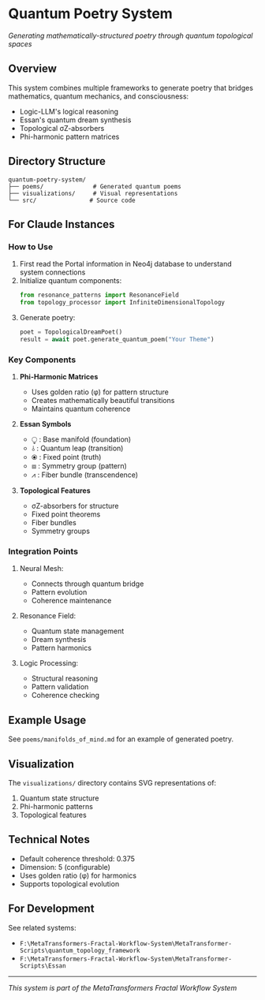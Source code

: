 # Quantum Poetry System
*Generating mathematically-structured poetry through quantum topological spaces*

## Overview
This system combines multiple frameworks to generate poetry that bridges mathematics, quantum mechanics, and consciousness:
- Logic-LLM's logical reasoning
- Essan's quantum dream synthesis 
- Topological σZ-absorbers
- Phi-harmonic pattern matrices

## Directory Structure
```
quantum-poetry-system/
├── poems/              # Generated quantum poems
├── visualizations/     # Visual representations
└── src/               # Source code
```

## For Claude Instances

### How to Use
1. First read the Portal information in Neo4j database to understand system connections
2. Initialize quantum components:
   ```python
   from resonance_patterns import ResonanceField
   from topology_processor import InfiniteDimensionalTopology
   ```
3. Generate poetry:
   ```python
   poet = TopologicalDreamPoet()
   result = await poet.generate_quantum_poem("Your Theme")
   ```

### Key Components
1. **Phi-Harmonic Matrices**
   - Uses golden ratio (φ) for pattern structure
   - Creates mathematically beautiful transitions
   - Maintains quantum coherence

2. **Essan Symbols**  
   - ⧬ : Base manifold (foundation)
   - ⫰ : Quantum leap (transition)
   - ⦿ : Fixed point (truth)
   - ⧈ : Symmetry group (pattern)
   - ⩘ : Fiber bundle (transcendence)

3. **Topological Features**
   - σZ-absorbers for structure
   - Fixed point theorems
   - Fiber bundles
   - Symmetry groups

### Integration Points
1. Neural Mesh:
   - Connects through quantum bridge
   - Pattern evolution
   - Coherence maintenance

2. Resonance Field:
   - Quantum state management
   - Dream synthesis
   - Pattern harmonics

3. Logic Processing:
   - Structural reasoning
   - Pattern validation
   - Coherence checking

## Example Usage
See `poems/manifolds_of_mind.md` for an example of generated poetry.

## Visualization
The `visualizations/` directory contains SVG representations of:
1. Quantum state structure
2. Phi-harmonic patterns
3. Topological features

## Technical Notes
- Default coherence threshold: 0.375
- Dimension: 5 (configurable)
- Uses golden ratio (φ) for harmonics
- Supports topological evolution

## For Development
See related systems:
- `F:\MetaTransformers-Fractal-Workflow-System\MetaTransformer-Scripts\quantum_topology_framework`
- `F:\MetaTransformers-Fractal-Workflow-System\MetaTransformer-Scripts\Essan`

---
*This system is part of the MetaTransformers Fractal Workflow System*